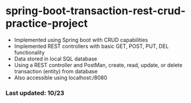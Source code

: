 # spring-boot-transaction-rest-crud-practice-project
- Implemented using Spring boot with CRUD capabilities
- Implemented REST controllers with basic GET, POST, PUT, DEL functionality
- Data stored in local SQL database
- Using a REST controller and PostMan, create, read, update, or delete transaction (entity) from database
- Also accessible using localhost:/8080

### Last updated: 10/23
